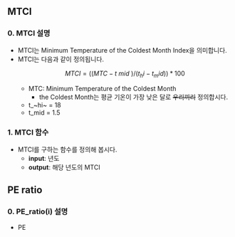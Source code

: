 ## MTCI
### 0. MTCI 설명
- MTCI는 Minimum Temperature of the Coldest Month Index을 의미합니다.
- MTCI는 다음과 같이 정의됩니다.
    ```math
    MTCI = ((MTC - t~mid~) / (t_hi - t_mid)) * 100
    ```
    - MTC: Minimum Temperature of the Coldest Month
        - the Coldest Month는 평균 기온이 가장 낮은 달로 ~~우리끼리~~ 정의합시다.
    - t_~hi~ = 18
    - t_mid = 1.5

### 1. MTCI 함수
- MTCI를 구하는 함수를 정의해 봅시다.
    - **input**: 년도
    - **output**: 해당 년도의 MTCI

## PE ratio
### 0. PE_ratio(i) 설명
- PE
